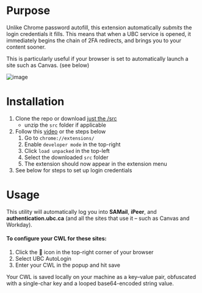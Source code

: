 # Purpose
Unlike Chrome password autofill, this extension automatically *submits* the login credentials it fills. This means that when a UBC service is opened, it immediately begins the chain of 2FA redirects, and brings you to your content sooner.

This is particularly useful if your browser is set to automatically launch a site such as Canvas.
(see below)

![image](https://github.com/user-attachments/assets/59124a9b-e714-4c21-9573-d9483d5c9510)
# Installation
1. Clone the repo or download [just the /src](https://download-directory.github.io/?url=https%3A%2F%2Fgithub.com%2Fmunr0%2FUBC-AutoLogin%2Ftree%2Fmain%2Fsrc)
   - unzip the `src` folder if applicable
1. Follow this [video](https://www.youtube.com/watch?v=dhaGRJvJAII&t=64s) or the steps below
   1. Go to `chrome://extensions/`
   1. Enable `developer mode` in the top-right
   1. Click `load unpacked` in the top-left
   1. Select the downloaded `src` folder
   1. The extension should now appear in the extension menu
1. See below for steps to set up login credentials
# Usage
This utility will automatically log you into **SAMail**, **iPeer**, and **authentication.ubc.ca** (and all the sites that use it – such as Canvas and Workday).

#### To configure your CWL for these sites:
1. Click the 🧩 icon in the top-right corner of your browser
2. Select UBC AutoLogin
3. Enter your CWL in the popup and hit save

Your CWL is saved locally on your machine as a key–value pair, obfuscated with a single-char key and a looped base64-encoded string value.
